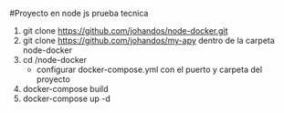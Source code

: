 #Proyecto en node js prueba tecnica
1. git clone https://github.com/johandos/node-docker.git
2. git clone https://github.com/johandos/my-apy dentro de la carpeta node-docker
3. cd /node-docker
   - configurar docker-compose.yml con el puerto y carpeta del proyecto
4. docker-compose build
5. docker-compose up -d